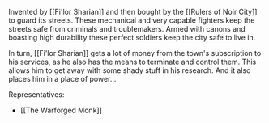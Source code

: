 Invented by [[Fi'lor Sharian]] and then bought by the [[Rulers of Noir City]] to guard its streets. These mechanical and very capable fighters keep the streets safe from criminals and troublemakers. Armed with canons and boasting high durability these perfect soldiers keep the city safe to live in.

In turn, [[Fi'lor Sharian]] gets a lot of money from the town's subscription to his services, as he also has the means to terminate and control them. This allows him to get away with some shady stuff in his research. And it also places him in a place of power...

Representatives:
- [[The Warforged Monk]]